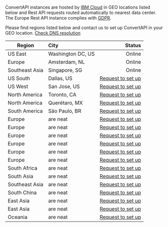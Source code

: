 ConvertAPI instances are hosted by [IBM Cloud](https://www.ibm.com/cloud) in GEO locations listed below and Rest API requests routed automatically to nearest data center. The Europe Rest API instance complies with [GDPR](https://www.convertapi.com/gdpr).

Please find regions listed below and contact us to set up ConvertAPI in your GEO location. [Check DNS resolution](https://dnschecker.org/#A/v2.convertapi.com)




| Region      | City           | Status  |
| ------------- |:-------------| -----:|
|US East      | Washington DC, US| Online |
|Europe     | Amsterdam, NL      |   Online |
|Southeast Asia | Singapore, SG     |   Online |
|US South |     Dallas, US  |    [Request to set up](https://www.convertapi.com/support) |
|US West | San Jose, US     |    [Request to set up](https://www.convertapi.com/support) |
|North America | Toronto, CA      |   [Request to set up](https://www.convertapi.com/support) |
|North America| Querétaro, MX     |    [Request to set up](https://www.convertapi.com/support)|
|South America | São Paulo, BR      |    [Request to set up](https://www.convertapi.com/support)|
|Europe | are neat      |    [Request to set up](https://www.convertapi.com/support) |
|Europe | are neat      |    [Request to set up](https://www.convertapi.com/support) |
|Europe | are neat      |    [Request to set up](https://www.convertapi.com/support) |
|Europe | are neat      |    [Request to set up](https://www.convertapi.com/support) |
|Europe | are neat      |    [Request to set up](https://www.convertapi.com/support) |
|Europe | are neat      |    [Request to set up](https://www.convertapi.com/support) |
|South Africa | are neat      |    [Request to set up](https://www.convertapi.com/support) |
|South Asia | are neat      |    [Request to set up](https://www.convertapi.com/support) |
|Southeast Asia | are neat      |    [Request to set up](https://www.convertapi.com/support) |
|South China | are neat      |   [Request to set up](https://www.convertapi.com/support) |
|East Asia| are neat      |    [Request to set up](https://www.convertapi.com/support) |
|East Asia| are neat      |    [Request to set up](https://www.convertapi.com/support)|
|Oceania| are neat      |    [Request to set up](https://www.convertapi.com/support) |
